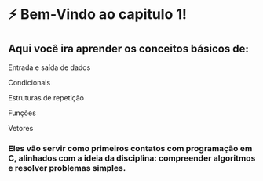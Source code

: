 # ⚡ Bem-Vindo ao capitulo 1!

## Aqui você ira aprender os conceitos básicos de:

Entrada e saída de dados

Condicionais

Estruturas de repetição

Funções

Vetores

### Eles vão servir como primeiros contatos com programação em C, alinhados com a ideia da disciplina: compreender algoritmos e resolver problemas simples.